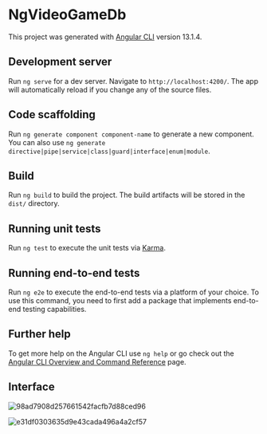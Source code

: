 # NgVideoGameDb

This project was generated with [Angular CLI](https://github.com/angular/angular-cli) version 13.1.4.

## Development server

Run `ng serve` for a dev server. Navigate to `http://localhost:4200/`. The app will automatically reload if you change any of the source files.

## Code scaffolding

Run `ng generate component component-name` to generate a new component. You can also use `ng generate directive|pipe|service|class|guard|interface|enum|module`.

## Build

Run `ng build` to build the project. The build artifacts will be stored in the `dist/` directory.

## Running unit tests

Run `ng test` to execute the unit tests via [Karma](https://karma-runner.github.io).

## Running end-to-end tests

Run `ng e2e` to execute the end-to-end tests via a platform of your choice. To use this command, you need to first add a package that implements end-to-end testing capabilities.

## Further help

To get more help on the Angular CLI use `ng help` or go check out the [Angular CLI Overview and Command Reference](https://angular.io/cli) page.

## Interface 

![98ad7908d257661542facfb7d88ced96](https://user-images.githubusercontent.com/93401911/155385807-912617d4-887a-4387-886d-9e63f4ce8cb1.jpg)

![e31df0303635d9e43cada496a4a2cf57](https://user-images.githubusercontent.com/93401911/155385829-a7971a4e-29d4-4b1a-8a25-b024a4b2e2a3.png)
